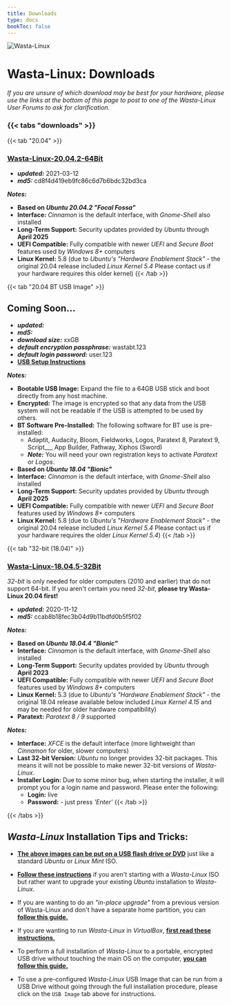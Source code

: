 ```yaml
---
title: Downloads
type: docs
bookToc: false
---
```


![Wasta-Linux](/media/wasta-linux-round-128.png)

# Wasta-Linux: Downloads

*If you are unsure of which download may be best for your hardware, please use the links at the bottom of this page to post to one of the Wasta-Linux User Forums to ask for clarification.*

### {{< tabs "downloads" >}}

{{< tab "20.04" >}}

### [**Wasta-Linux-20.04.2-64Bit**](http://www.wastalinux.org/downloads/isos/wl-20-04-2/WL-20.04.2-64bit.iso)
* ***updated:*** 2021-03-12
* ***md5:*** cd8f4d419eb9fc86c6d7b6bdc32bd3ca

***Notes:***

* **Based on _Ubuntu 20.04.2 "Focal Fossa"_**
* **Interface:** *Cinnamon* is the default interface, with *Gnome-Shell* also installed
* **Long-Term Support:** Security updates provided by *Ubuntu* through **April 2025**
* **UEFI Compatible:** Fully compatible with newer *UEFI* and *Secure Boot* features used by *Windows 8+* computers
* **Linux Kernel:** 5.8 (due to *Ubuntu's "Hardware Enablement Stack"* - the original 20.04 release included *Linux Kernel 5.4* Please contact us if your hardware requires this older kernel)
{{< /tab >}}

{{< tab "20.04 BT USB Image" >}}

## Coming Soon...
* ***updated:***
* ***md5:***
* ***download size:*** xxGB
* ***default encryption passphrase:*** wastabt.123
* ***default login password:*** user.123
* [**USB Setup Instructions**](/tutorials/expand-usb-image)

***Notes:***

* **Bootable USB Image:** Expand the file to a 64GB USB stick and boot directly from any host machine.
* **Encrypted:** The image is encrypted so that any data from the USB system will not be readable if the USB is attempted to be used by others.
* **BT Software Pre-Installed:** The following software for BT use is pre-installed:
    * Adaptit, Audacity, Bloom, Fieldworks, Logos, Paratext 8, Paratext 9, Script___ App Builder, Pathway, Xiphos (Sword)
    * ***Note:*** You will need your own registration keys to activate *Paratext* or *Logos*.
* **Based on _Ubuntu 18.04 "Bionic"_**
* **Interface:** *Cinnamon* is the default interface, with *Gnome-Shell* also installed
* **Long-Term Support:** Security updates provided by *Ubuntu* through **April 2025**
* **UEFI Compatible:** Fully compatible with newer *UEFI* and *Secure Boot* features used by *Windows 8+* computers
* **Linux Kernel:** 5.8 (due to *Ubuntu's "Hardware Enablement Stack"* - the original 20.04 release included *Linux Kernel 5.4* Please contact us if your hardware requires the older *Linux Kernel 5.4*)
{{< /tab >}}

{{< tab "32-bit (18.04)" >}}

### [**Wasta-Linux-18.04.5-32Bit**](http://www.wastalinux.org/downloads/isos/wl-18-04-5-32bit/WL-18.04.5-32bit.iso)
*32-bit* is only needed for older computers (2010 and earlier) that do not support 64-bit. If you aren't certain you need *32-bit*, **please try Wasta-Linux 20.04 first!**

* ***updated:*** 2020-11-12
* ***md5:*** ccab8b18fec3b04d9b11bdfd0b5f5f02

***Notes:***

* **Based on _Ubuntu 18.04.4 "Bionic"_**
* **Interface:** *Cinnamon* is the default interface, with *Gnome-Shell* also installed
* **Long-Term Support:** Security updates provided by *Ubuntu* through **April 2023**
* **UEFI Compatible:** Fully compatible with newer *UEFI* and *Secure Boot* features used by *Windows 8+* computers
* **Linux Kernel:** 5.3 (due to *Ubuntu's "Hardware Enablement Stack"* - the original 18.04 release available below included *Linux Kernel 4.15* and may be needed for older hardware compatibility)
* **Paratext:** *Paratext 8 / 9* supported

***Notes:***

* **Interface:** *XFCE* is the default interface (more lightweight than *Cinnamon* for older, slower computers)
* **Last 32-bit Version:** *Ubuntu* no longer provides 32-bit packages. This means it will not be possible to make newer 32-bit versions of *Wasta-Linux*.
* **Installer Login:** Due to some minor bug, when starting the installer, it will prompt you for a login name and password. Please enter the following:
  * **Login:** live
  * **Password:** <blank> - just press *'Enter'*
{{< /tab >}}

{{< /tabs >}}

## *Wasta-Linux* Installation Tips and Tricks:

* [**The above images can be put on a USB flash drive or DVD**](/tutorials/create-bootable-usb) just like a standard *Ubuntu* or *Linux Mint* ISO.

* [**Follow these instructions**](/home/ubuntu-migration) if you aren't starting with a *Wasta-Linux* ISO but rather want to upgrade your existing *Ubuntu* installation to *Wasta-Linux*.

* If you are wanting to do an *"in-place upgrade"* from a previous version of Wasta-Linux and don't have a separate home partition, you can [**follow this guide.**](/tutorials/inplace-upgrade)

* If you are wanting to run *Wasta-Linux* in *VirtualBox*, [**first read these instructions.**](/tutorials/virtualbox-install)

* To perform a full installation of *Wasta-Linux* to a portable, encrypted USB drive without touching the main OS on the computer, [**you can follow this guide.**](/tutorials/usb-install)

* To use a pre-configured *Wasta-Linux* USB Image that can be run from a USB Drive without going through the full installation procedure, please click on the `USB Image` tab above for instructions.
